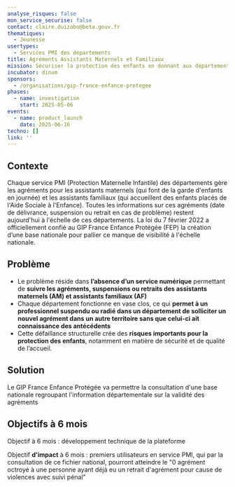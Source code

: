 ```yaml
---
analyse_risques: false
mon_service_securise: false
contact: claire.duizabo@beta.gouv.fr
thematiques:
  - Jeunesse
usertypes:
  - Services PMI des départements
title: Agréments Assistants Maternels et Familiaux
mission: Sécuriser la protection des enfants en donnant aux départements un accès national, simple et fiable à la validité des agréments des Assistants Maternels et Familiaux
incubator: dinum
sponsors:
  - /organisations/gip-france-enfance-protegee
phases:
  - name: investigation
    start: 2025-05-06
events:
  - name: product_launch
    date: 2025-06-16
techno: []
link: ''
---
```


## Contexte

Chaque service PMI (Protection Maternelle Infantile) des départements gère les agréments pour les assistants maternels  (qui font de la garde d'enfants en journée) et les assistants familiaux (qui accueillent des enfants placés de l'Aide Sociale à l'Enfance). Toutes les informations sur ces agréments (date de délivrance, suspension ou retrait en cas de problème) restent aujourd'hui à l'échelle de ces départements. 
La loi du 7 février 2022 a officiellement confié au GIP France Enfance Protégée (FEP) la création d’une base nationale pour pallier ce manque de visibilité à l'échelle nationale.

## Problème


- Le problème réside dans **l’absence d’un service numérique** permettant de **suivre les agréments, suspensions ou retraits des assistants maternels (AM) et assistants familiaux (AF)**
- Chaque département fonctionne en vase clos, ce qui **permet à un professionnel suspendu ou radié dans un département de solliciter un nouvel agrément dans un autre territoire sans que celui-ci ait connaissance des antécédents**
- Cette défaillance structurelle crée des **risques importants pour la protection des enfants**, notamment en matière de sécurité et de qualité de l’accueil.


## Solution

Le GIP France Enfance Protégée va permettre la consultation d'une base nationale regroupant l'information départementale sur la validité des agréments

## Objectifs à 6 mois

Objectif à 6 mois : développement technique de la plateforme

Objectif **d'impact** à 6 mois : premiers utilisateurs en service PMI, qui par la consultation de ce fichier national, pourront atteindre le "0 agrément octroyé à une personne ayant déjà eu un retrait d'agrément pour cause de violences avec suivi pénal"
